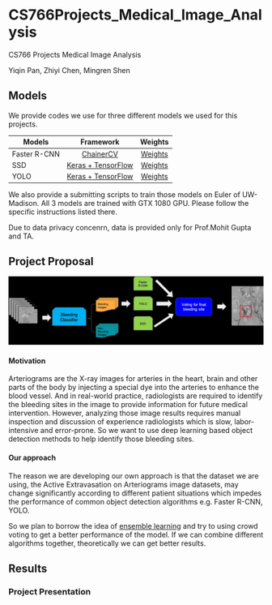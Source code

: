 # CS766Projects_Medical_Image_Analysis
CS766  Projects Medical Image Analysis

Yiqin Pan, Zhiyi Chen, Mingren Shen

## Models

We provide codes we use for three different models we used for this projects.

| Models        |      Framework     |       Weights           | 
| ---------------- |:-------------------------------------------------------------------:|:-------------------------------------------------------------:| 
| Faster R-CNN   |   [ChainerCV](https://github.com/chainer/chainercv/tree/master/examples/faster_rcnn)   | [Weights](https://drive.google.com/a/wisc.edu/file/d/1nLUmV_aFQP74gn6lGTJ2byojG5rD7OIx/view?usp=sharing)   |
| SSD   | [Keras + TensorFlow](https://github.com/qqwweee/keras-yolo3)    | [Weights](https://drive.google.com/a/wisc.edu/file/d/1TqsYJCWyrOGUtnqnIf82UWdeagtz--v6/view?usp=sharing)    | 
| YOLO | [Keras + TensorFlow](https://github.com/pierluigiferrari/ssd_keras)        | [Weights](https://drive.google.com/a/wisc.edu/file/d/12bYVJbjeX6We94H_1AvbDyMmojDApDLa/view?usp=sharing)     | 

We also provide a submitting scripts to train those models on Euler of UW-Madison. All 3 models are trained with GTX 1080 GPU. Please follow the specific instructions listed there.

Due to data privacy concenrn, data is provided only for Prof.Mohit Gupta and TA.

## Project Proposal

![Project Pipeline](Archive/project_structure.jpg)

#### Motivation

Arteriograms are the X-ray images for arteries in the heart, brain and other parts of the body by injecting a special dye into the arteries to enhance the blood vessel. And in real-world practice, radiologists are required to identify the bleeding sites in the image to provide information for future medical intervention. However, analyzing those image results requires manual inspection and discussion of experience radiologists which is slow, labor-intensive and error-prone. So we want to use deep learning based object detection methods to help identify those bleeding sites. 

#### Our approach

The reason we are developing our own approach is that the dataset we are using, the Active Extravasation on Arteriograms image datasets, may change significantly according to different patient situations which impedes the performance of common object detection algorithms e.g. Faster R-CNN, YOLO. 

So we plan to borrow the idea of [ensemble learning](https://en.wikipedia.org/wiki/Ensemble_learning) and try to using crowd voting to get a better performance of the model. If we can combine different algorithms together, theoretically we can get better results.

## Results

### Project Presentation